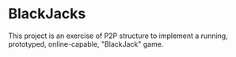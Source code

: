 # BlackJacks
This project is an exercise of P2P structure to implement a running, prototyped, online-capable, "BlackJack" game.
